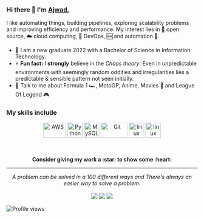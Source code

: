 
### Hi there 👋 I'm [Ajwad](https://majwadc.vercel.app),

I like automating things, building pipelines, exploring scalability problems and improving efficiency and performance. My interest lies in 📜 open source, :cloud: cloud computing, 🚀 DevOps, :new: and automation :robot:. 

- 🌱 I am a new graduate 2022 with a Bachelor of Science in Information Technology.
- ⚡ **Fun fact:** I **strongly** believe in the *Chaos theory*: Even in unpredictable environments with seemingly random oddities and irregularities lies a predictable & sensible pattern not seen initially. 
- 💬 Talk to me about Formula 1 :racing_car:, MotoGP, Anime, Movies 🎥 and League Of Legend 🎮


### My skills include

<p align="center">
	<img title="AWS" alt="AWS" src="" width="60" height="40" />
	<img title="Python" alt="Python" src="https://raw.githubusercontent.com/Thomas-George-T/Thomas-George-T/master/assets/python.svg" width="40" height="40" />
	<img title="MySQL" alt="MySQL" src="https://raw.githubusercontent.com/Thomas-George-T/Thomas-George-T/master/assets/mysql.svg" width="40" height="40" />
	<img title="Git" alt="Git" src="https://raw.githubusercontent.com/Thomas-George-T/Thomas-George-T/master/assets/git.svg" width="70" height="40" />
	<img title="jira" alt="linux" src="https://raw.githubusercontent.com/Thomas-George-T/Thomas-George-T/master/assets/jira.svg" width="40" />
	<img title="linux" alt="linux" src="https://raw.githubusercontent.com/Thomas-George-T/Thomas-George-T/master/assets/linux-tux.svg" width="40" />	
</p>



<br>

<p align="center">
	<strong>Consider giving my work a :star: to show some :heart:</strong>
</p>

<hr>
<p align="center">
   <i>A problem can be solved in a 100 different ways and There's always an easier way to solve a problem.</i>
   <br>
<br>
<a target="_blank" href="https://majwadc.vercel.app"><img src="https://img.shields.io/badge/-WEB-FF4088?style=for-the-badge&logo=Hugo&logoColor=white"></img></a>
<a target="_blank" href="https://www.linkedin.com/in/majwadc"><img src="https://img.shields.io/badge/-LinkedIn-0077B5?style=for-the-badge&logo=Linkedin&logoColor=white"></img></a>
<a target="_blank" href="mailto:majwadc@gmail.com"><img src="https://img.shields.io/badge/-Gmail-D14836?style=for-the-badge&logo=Gmail&logoColor=white"></img></a>


<br>
</p>       

![Profile views](https://gpvc.arturio.dev/majwadc)

<!-- - :bulb: I'm interested in all things data: **Big Data, Cloud, Machine Learning and Data Science** - 🔭 I’m currently working on:
 	- [ ] Warehousing and Databases
		- [ ] MongoDB
		- [ ] Snowflake
	- [ ] AWS
		- [ ] Certified Solutions Architect Associate
		- [ ] Certified Data Analytics Specialty -->
